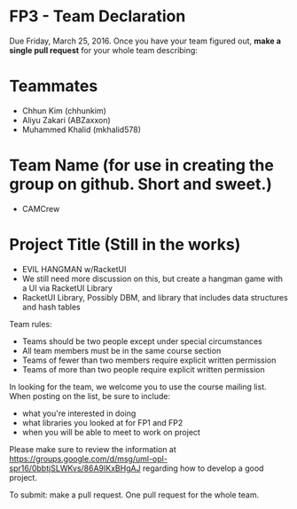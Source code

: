 # FP3 - Team Declaration
Due Friday, March 25, 2016.
Once you have your team figured out, **make a single pull request** for your whole team describing:
# Teammates 
* Chhun Kim (chhunkim)
* Aliyu Zakari (ABZaxxon)
* Muhammed Khalid (mkhalid578)
# Team Name (for use in creating the group on github. Short and sweet.)
* CAMCrew 

# Project Title (Still in the works)
* EVIL HANGMAN w/RacketUI
* We still need more discussion on this, but create a hangman game with a UI via RacketUI Library
* RacketUI Library, Possibly DBM, and library that includes data structures and hash tables

Team rules:
* Teams should be two people except under special circumstances
* All team members must be in the same course section
* Teams of fewer than two members require explicit written permission
* Teams of more than two people require explicit written permission

In looking for the team, we welcome you to use the course mailing list.
When posting on the list, be sure to include:
* what you're interested in doing
* what libraries you looked at for FP1 and FP2
* when you will be able to meet to work on project

Please make sure to review the information at https://groups.google.com/d/msg/uml-opl-spr16/0bbtjSLWKvs/86A9IKxBHgAJ regarding how to develop a good project.

To submit: make a pull request. One pull request for the whole team.

